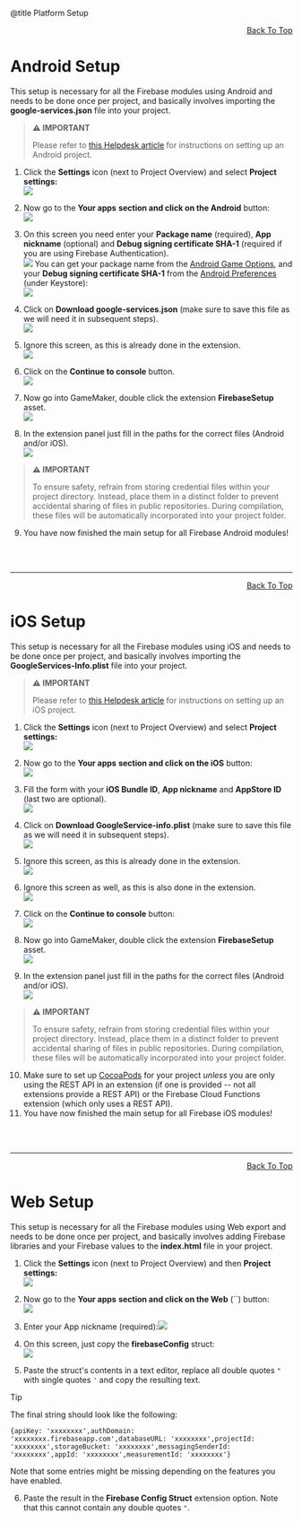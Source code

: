 @title Platform Setup

<a id="top"></a>
<!-- Page HTML do not touch -->
<a /><p align="right">[Back To Top](#top)</p>

# Android Setup

This setup is necessary for all the Firebase modules using Android and needs to be done once per project, and basically involves importing the **google-services.json**  file into your project.

> **:warning: IMPORTANT**
>
> Please refer to [this Helpdesk article](https://help.gamemaker.io/hc/en-us/articles/115001368727-Setting-Up-For-Android) for instructions on setting up an Android project.

1. Click the **Settings** icon (next to Project Overview) and select **Project settings:** <br>
      ![](assets/setupProjectSettings.PNG)

2. Now go to the **Your apps**  **section and click on the Android** button:<br>
      ![](assets/setupYourAppsSelect.PNG)

3. On this screen you need enter your **Package name** (required), **App nickname** (optional) and **Debug signing certificate SHA-1** (required if you are using Firebase Authentication).<br>
      ![](assets/setupAndroidStep1.PNG)
You can get your package name from the [Android Game Options](https://manual.gamemaker.io/monthly/en/#t=Settings%2FGame_Options%2FAndroid.htm), and your **Debug signing certificate SHA-1** from the [Android Preferences](https://manual.gamemaker.io/monthly/en/#t=Setting_Up_And_Version_Information%2FPlatform_Preferences%2FAndroid.htm) (under Keystore):<br>
      ![](assets/keyHash.png)

4. Click on **Download google-services.json** (make sure to save this file as we will need it in subsequent steps).<br>
      ![](assets/setupAndroidStep2.PNG)

5. Ignore this screen, as this is already done in the extension.<br>
      ![](assets/setupAndroidStep3.PNG)

6. Click on the **Continue to console** button.<br>
      ![](assets/setupAndroidStep4.PNG)

7. Now go into GameMaker, double click the extension **FirebaseSetup** asset.<br>
      ![](assets/firebaseSetupAsset.png)

8. In the extension panel just fill in the paths for the correct files (Android and/or iOS).<br>
      ![](assets/firebaseSetupExtensionOptions.png)

> **:warning: IMPORTANT**
>
> To ensure safety, refrain from storing credential files within your project directory. Instead, place them in a distinct folder to prevent accidental sharing of files in public repositories. During compilation, these files will be automatically incorporated into your project folder.

9. You have now finished the main setup for all Firebase Android modules!<br>


<br><br>

---

<!-- Page HTML do not touch -->
<a /><p align="right">[Back To Top](#top)</p>

# iOS Setup

  This setup is necessary for all the Firebase modules using iOS and needs to be done once per project, and basically involves importing the **GoogleServices-Info.plist**  file into your project.

> **:warning: IMPORTANT**
>
> Please refer to [this Helpdesk article](https://help.gamemaker.io/hc/en-us/articles/115001368747-Setting-Up-For-iOS-Including-iPadOS) for instructions on setting up an iOS project.

1. Click the **Settings** icon (next to Project Overview) and select **Project settings:** <br>
        ![](assets/setupProjectSettings.PNG)

2. Now go to the **Your apps**  **section and click on the iOS** button:<br>
      ![](assets/setupYourAppsSelect.PNG)

3. Fill the form with your **iOS Bundle ID**, **App nickname** and **AppStore ID** (last two are optional).<br>
      ![](assets/setupiOSStep1.PNG)

4. Click on **Download GoogleService-info.plist** (make sure to save this file as we will need it in subsequent steps).<br>
      ![](assets/setupiOSStep2.PNG)

5. Ignore this screen, as this is already done in the extension.<br>
      ![](assets/setupiOSStep3.PNG)

6. Ignore this screen as well, as this is also done in the extension.<br>
      ![](assets/setupiOSStep4.PNG)

7. Click on the **Continue to console** button:<br>
      ![](assets/setupiOSStep5.PNG)

8. Now go into GameMaker, double click the extension **FirebaseSetup** asset.<br>
      ![](assets/firebaseSetupAsset.png)

9. In the extension panel just fill in the paths for the correct files (Android and/or iOS).<br>
      ![](assets/firebaseSetupExtensionOptions.png)

> **:warning: IMPORTANT**
>
> To ensure safety, refrain from storing credential files within your project directory. Instead, place them in a distinct folder to prevent accidental sharing of files in public repositories. During compilation, these files will be automatically incorporated into your project folder.

10. Make sure to set up [CocoaPods](https://help.gamemaker.io/hc/en-us/articles/360008958858-iOS-and-tvOS-Using-CocoaPods) for your project *unless* you are only using the REST API in an extension (if one is provided -- not all extensions provide a REST API) or the Firebase Cloud Functions extension (which only uses a REST API).
11. You have now finished the main setup for all Firebase iOS modules!

<br><br>

---

<!-- Page HTML do not touch -->
<a /><p align="right">[Back To Top](#top)</p>

# Web Setup

  This setup is necessary for all the Firebase modules using Web export and needs to be done once per project, and basically involves adding Firebase libraries and your Firebase values to the **index.html**  file in your project.

1. Click the **Settings** icon (next to Project Overview) and then **Project settings:** <br>
      ![](assets/setupProjectSettings.PNG)

2. Now go to the **Your apps**  **section and click on the Web** (``) button:<br>
      ![](assets/setupYourAppsSelect.PNG)

3. Enter your App nickname (required):![](assets/setupWebStep1.PNG)

4. On this screen, just copy the **firebaseConfig** struct:<br>
      ![](assets/setupWebStep2.PNG)

5. Paste the struct's contents in a text editor, replace all double quotes `"` with single quotes `'` and copy the resulting text.

> [!TIP]
> The final string should look like the following:
>
>    `{apiKey: 'xxxxxxxx',authDomain: 'xxxxxxxx.firebaseapp.com',databaseURL: 'xxxxxxxx',projectId: 'xxxxxxxx',storageBucket: 'xxxxxxxx',messagingSenderId: 'xxxxxxxx',appId: 'xxxxxxxx',measurementId: 'xxxxxxxx'}`
>
> Note that some entries might be missing depending on the features you have enabled.

6. Paste the result in the **Firebase Config Struct** extension option. Note that this cannot contain any double quotes `"`.